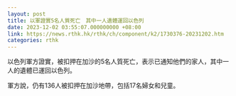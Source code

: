 ```yaml
---
layout: post
title: 以軍證實5名人質死亡　其中一人遺體運回以色列
date: 2023-12-02 03:55:07.000000000 +08:00
link: https://news.rthk.hk/rthk/ch/component/k2/1730376-20231202.htm
categories: rthk
---
```


以色列軍方證實，被扣押在加沙的5名人質死亡，表示已通知他們的家人，其中一人的遺體已運回以色列。

軍方說，仍有136人被扣押在加沙地帶，包括17名婦女和兒童。
